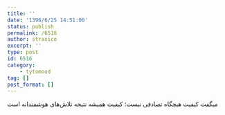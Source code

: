 ```yaml
---
title: ''
date: '1396/6/25 14:51:00'
status: publish
permalink: /6516
author: straxico
excerpt: ''
type: post
id: 6516
category:
    - tytomood
tag: []
post_format: []
---
```

میگفت کیفیت هیچگاه تصادفی نیست؛ کیفیت همیشه نتیجه تلاش‌های هوشمندانه است